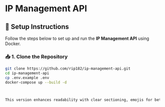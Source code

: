 # IP Management API

## 🚀 Setup Instructions

Follow the steps below to set up and run the **IP Management API** using Docker.

### 📥 1. Clone the Repository
```sh
git clone https://github.com/rip182/ip-management-api.git
cd ip-management-api
cp .env.example .env
docker-compose up --build -d



This version enhances readability with clear sectioning, emojis for better UX, and improved formatting. Let me know if you need modifications! 😊
